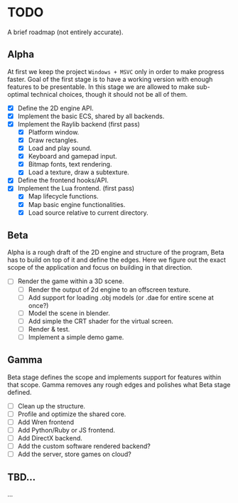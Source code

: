 # TODO
A brief roadmap (not entirely accurate).

## Alpha
At first we keep the project `Windows + MSVC` only in order to make progress faster. Goal of the
first stage is to have a working version with enough features to be presentable. In this stage
we are allowed to make sub-optimal technical choices, though it should not be all of them.

- [X] Define the 2D engine API.
- [X] Implement the basic ECS, shared by all backends.
- [X] Implement the Raylib backend (first pass)
	* [X] Platform window.
	* [X] Draw rectangles.
	* [X] Load and play sound.
	* [X] Keyboard and gamepad input.
	* [X] Bitmap fonts, text rendering.
	* [X] Load a texture, draw a subtexture.
- [X] Define the frontend hooks/API.
- [X] Implement the Lua frontend. (first pass)
	* [X] Map lifecycle functions.
	* [X] Map basic engine functionalities.
	* [X] Load source relative to current directory.

## Beta
Alpha is a rough draft of the 2D engine and structure of the program, Beta has to build on top of
it and define the edges. Here we figure out the exact scope of the application and focus on
building in that direction.

- [ ] Render the game within a 3D scene.
	* [ ] Render the output of 2d engine to an offscreen texture.
	* [ ] Add support for loading .obj models (or .dae for entire scene at once?)
	* [ ] Model the scene in blender.
	* [ ] Add simple the CRT shader for the virtual screen.
	* [ ] Render & test.
	* [ ] Implement a simple demo game.

## Gamma
Beta stage defines the scope and implements support for features within that scope. Gamma removes
any rough edges and polishes what Beta stage defined.

- [ ] Clean up the structure.
- [ ] Profile and optimize the shared core.
- [ ] Add Wren frontend
- [ ] Add Python/Ruby or JS frontend.
- [ ] Add DirectX backend.
- [ ] Add the custom software rendered backend?
- [ ] Add the server, store games on cloud?

## TBD...
...
